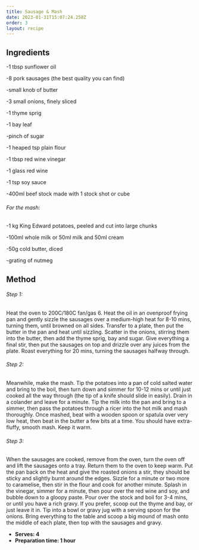 ```yaml
---
title: Sausage & Mash
date: 2023-01-31T15:07:24.258Z
order: 3
layout: recipe
---
```

## Ingredients

\-1 tbsp sunflower oil

\-8 pork sausages (the best quality you can find)

\-small knob of butter

\-3 small onions, finely sliced

\-1 thyme sprig

\-1 bay leaf

\-pinch of sugar

\-1 heaped tsp plain flour

\-1 tbsp red wine vinegar

\-1 glass red wine

\-1 tsp soy sauce

\-400ml beef stock made with 1 stock shot or cube

###### For the mash:

\-1 kg King Edward potatoes, peeled and cut into large chunks

\-100ml whole milk or 50ml milk and 50ml cream

\-50g cold butter, diced

\-grating of nutmeg



## Method

###### Step 1:


Heat the oven to 200C/180C fan/gas 6. Heat the oil in an ovenproof frying pan and gently sizzle the sausages over a medium-high heat for 8-10 mins, turning them, until browned on all sides. Transfer to a plate, then put the butter in the pan and heat until sizzling. Scatter in the onions, stirring them into the butter, then add the thyme sprig, bay and sugar. Give everything a final stir, then put the sausages on top and drizzle over any juices from the plate. Roast everything for 20 mins, turning the sausages halfway through.

###### Step 2:


Meanwhile, make the mash. Tip the potatoes into a pan of cold salted water and bring to the boil, then turn down and simmer for 10-12 mins or until just cooked all the way through (the tip of a knife should slide in easily). Drain in a colander and leave for a minute. Tip the milk into the pan and bring to a simmer, then pass the potatoes through a ricer into the hot milk and mash thoroughly. Once mashed, beat with a wooden spoon or spatula over very low heat, then beat in the butter a few bits at a time. You should have extra-fluffy, smooth mash. Keep it warm.

###### Step 3:


When the sausages are cooked, remove from the oven, turn the oven off and lift the sausages onto a tray. Return them to the oven to keep warm. Put the pan back on the heat and give the roasted onions a stir, they should be sticky and slightly burnt around the edges. Sizzle for a minute or two more to caramelise, then stir in the flour and cook for another minute. Splash in the vinegar, simmer for a minute, then pour over the red wine and soy, and bubble down to a gloopy paste. Pour over the stock and boil for 3-4 mins, or until you have a rich gravy. If you prefer, scoop out the thyme and bay, or just leave it in. Tip into a bowl or gravy jug with a serving spoon for the onions. Bring everything to the table and scoop a big mound of mash onto the middle of each plate, then top with the sausages and gravy.

* **Serves: 4**
* **Preparation time: 1 hour**